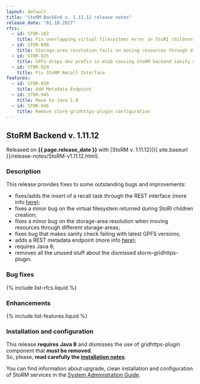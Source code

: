 ```yaml
---
layout: default
title: "StoRM BackEnd v. 1.11.12 release notes"
release_date: "01.10.2017"
rfcs:
  - id: STOR-282
    title: Fix overlapping virtual filesystems error in StoRI children creation
  - id: STOR-898
    title: Storage-area resolution fails on moving resources through different storage-areas
  - id: STOR-925
    title: GPFS drops dev prefix in mtab causing StoRM backend sanity check to fail
  - id: STOR-929
    title: Fix StoRM Recall Interface
features:
  - id: STOR-930
    title: Add Metadata Endpoint
  - id: STOR-945
    title: Move to Java 1.8
  - id: STOR-946
    title: Remove storm-gridhttps-plugin configuration
---
```


## StoRM Backend v. 1.11.12

Released on **{{ page.release_date }}** with [StoRM v. 1.11.12]({{ site.baseurl }}/release-notes/StoRM-v1.11.12.html).

### Description

This release provides fixes to some outstanding bugs and improvements:

* fixes/adds the insert of a recall task through the REST interface (more info [here](https://github.com/italiangrid/storm/tree/develop/src/main/java/it/grid/storm/tape/recalltable/resources));
* fixes a minor bug on the virtual filesystem returned during StoRI children creation;
* fixes a minor bug on the storage-area resolution when moving resources through different storage-areas;
* fixes bug that makes sanity check failing with latest GPFS versions;
* adds a REST metadata endpoint (more info [here](https://github.com/italiangrid/storm/tree/develop/src/main/java/it/grid/storm/rest/metadata));
* requires Java 8;
* removes all the unused stuff about the dismissed storm-gridhttps-plugin.

### Bug fixes

{% include list-rfcs.liquid %}

### Enhancements

{% include list-features.liquid %}

### Installation and configuration

This release **requires Java 8** and dismisses the use of gridhttps-plugin component that **must be removed**.<br/>
So, please, **read carefully the [installation notes][upgrading]**.

You can find information about upgrade, clean installation and configuration of
StoRM services in the [System Administration Guide][storm-sysadmin-guide].

[upgrading]: {{site.baseurl}}/documentation/sysadmin-guide/1.11.12/#upgrading
[storm-sysadmin-guide]: {{site.baseurl}}/documentation/sysadmin-guide/1.11.12
